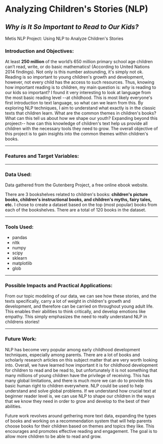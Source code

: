 # Analyzing Children's Stories (NLP)
## *Why is It So Important to Read to Our Kids?*
Metis NLP Project:
Using NLP to Analyze Children's Stories

### Introduction and Objectives:
At least **250 million** of the world’s 650 million primary school age children can’t read, write, or do basic mathematics! (According to United Nations 2014 findings). Not only is this number astounding, it's simply not ok. Reading is so important to young children's growth and development, however, not every child has the access to such resources. Thus, knowing how important reading is to children, my main question is: *why* is reading to our kids so important? I found it very interesting to look at language from the most basic reading level --at childhood. This is most likely everyone's first introduction to text language, so what can we learn from this. By exploring NLP techniques, I aim to understand what exactly is in the classic texts that children learn. What are the common themes in children's books? What can this tell us about how we shape our youth? Expanding beyond this projeect-- how can this knowledge of children's text help us provide all children with the necessary tools they need to grow. The overall objective of this project is to gain insights into the common themes within children's books. 


------

### Features and Target Variables:


------

### Data Used:

Data gathered from the Gutenberg Project, a free online ebook website.

There are 3 bookshelves related to children's books: **children's picture books, children's instructional books, and children's myths, fairy tales, etc.** I chose to create a dataset based on the top (most popular) books from each of the bookshelves. There are a total of 120 books in the dataset.


------

### Tools Used:
- pandas
- nltk
- numpy
- scipy
- sklearn
- matplotlib
- glob

------

### Possible Impacts and Practical Applications:
From our topic modeling of our data, we can see how these stories, and the texts specifically, carry a lot of weight in children's growth and development, and therefore can be carried on throughout young adult life. This enables their abilities to think critically, and develop emotions like empathy. This simply emphasizes the need to really understand NLP in childrens stories!


------

### Future Work:
NLP has become very popular among early childhood development techniques, especially among parents. There are a lot of books and scholarly research articles on this subject matter that are very worth looking into. Overall, we have learned how important it is for childhood development for children to read and be read to, but unfortunately it is not something that many millions of young children have the privilege of receiving. This has many global limitations, and there is much more we can do to provide this basic human right to children everywhere. NLP could be used to help understand and solve global problems. If we understand how crucial text at beginner reader level is, we can use NLP to shape our children in the ways that we know they need in order to grow and develop to the best of their abilities.

Future work revolves around gethering more text data, expanding the types of books and working on a recommendation system that will help parents choose books for their children based on themes and topics they like. This encourages and promotes effective reading and engagement. The goal is to allow more children to be able to read and grow.

